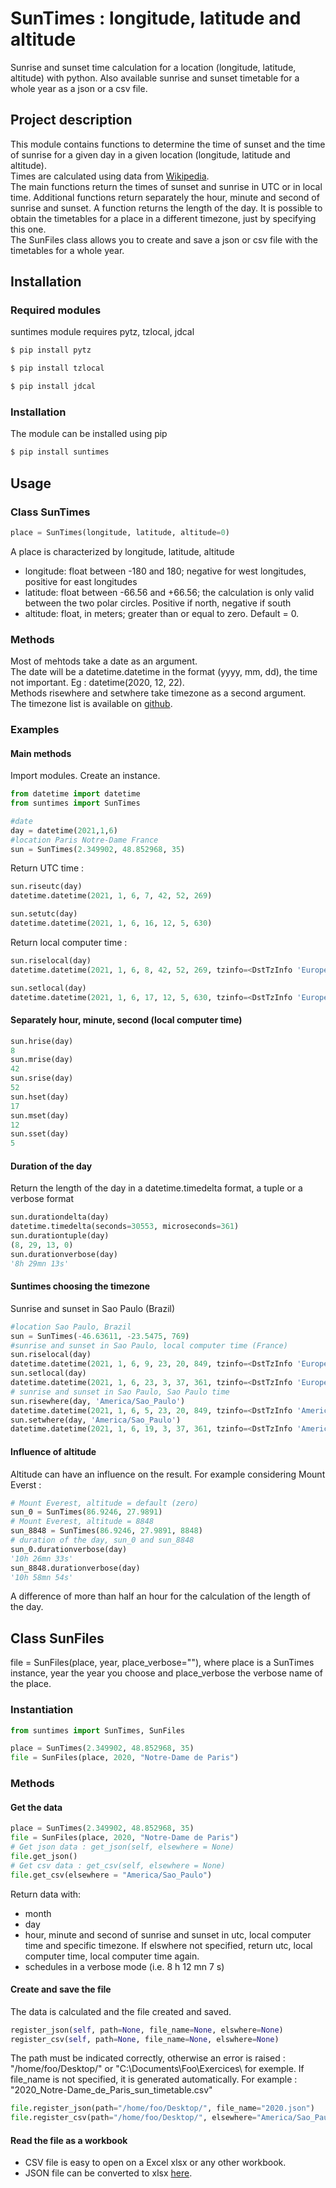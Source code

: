 # SunTimes : longitude, latitude and altitude
Sunrise and sunset time calculation for a location (longitude, latitude, altitude) with python. Also available sunrise and sunset timetable for a whole year as a json or a csv file.
## Project description
This module contains functions to determine the time of sunset and the time of sunrise for a given day in a given location (longitude, latitude and altitude).  
Times are calculated using data from [Wikipedia](https://en.wikipedia.org/wiki/Sunrise_equation).  
The main functions return the times of sunset and sunrise in UTC or in local time. Additional functions return separately the hour, minute and second of sunrise and sunset. A function returns the length of the day. It is possible to obtain the timetables for a place in a different timezone, just by specifying this one.  
The SunFiles class allows you to create and save a json or csv file with the timetables for a whole year.
## Installation
### Required modules
suntimes module requires pytz, tzlocal, jdcal  
```sh
$ pip install pytz
```
```sh
$ pip install tzlocal
```
```sh
$ pip install jdcal
```
### Installation
The module can be installed using pip
```sh
$ pip install suntimes
 ```
## Usage
### Class SunTimes
```python
place = SunTimes(longitude, latitude, altitude=0)
```
A place is characterized by longitude, latitude, altitude
- longitude: float between -180 and 180; negative for west longitudes, positive for east longitudes
- latitude: float between -66.56 and +66.56; the calculation is only valid between the two polar circles. Positive if north, negative if south
- altitude: float, in meters; greater than or equal to zero. Default = 0.
### Methods
Most of mehtods take a date as an argument.  
The date will be a datetime.datetime in the format (yyyy, mm, dd), the time not important. Eg : datetime(2020, 12, 22).  
Methods risewhere and setwhere take timezone as a second argument.  
The timezone list is available on [github](https://gist.github.com/heyalexej/8bf688fd67d7199be4a1682b3eec7568).
### Examples
#### Main methods
Import modules. Create an instance.
```python
from datetime import datetime
from suntimes import SunTimes

#date
day = datetime(2021,1,6)
#location Paris Notre-Dame France
sun = SunTimes(2.349902, 48.852968, 35)
```
Return UTC time :  
```python
sun.riseutc(day)
datetime.datetime(2021, 1, 6, 7, 42, 52, 269)
```
```python
sun.setutc(day)
datetime.datetime(2021, 1, 6, 16, 12, 5, 630)
```
Return local computer time : 
```python
sun.riselocal(day)
datetime.datetime(2021, 1, 6, 8, 42, 52, 269, tzinfo=<DstTzInfo 'Europe/Paris' CET+1:00:00 STD>)
```
```python
sun.setlocal(day)
datetime.datetime(2021, 1, 6, 17, 12, 5, 630, tzinfo=<DstTzInfo 'Europe/Paris' CET+1:00:00 STD>)
```
#### Separately hour, minute, second (local computer time)
```python
sun.hrise(day)
8
sun.mrise(day)
42
sun.srise(day)
52
sun.hset(day)
17
sun.mset(day)
12
sun.sset(day)
5
```
#### Duration of the day
Return the length of the day in a datetime.timedelta format, a tuple or a verbose format
```python
sun.durationdelta(day)
datetime.timedelta(seconds=30553, microseconds=361)
sun.durationtuple(day)
(8, 29, 13, 0)
sun.durationverbose(day)
'8h 29mn 13s'
```
#### Suntimes choosing the timezone
Sunrise and sunset in Sao Paulo (Brazil)  
```python
#location Sao Paulo, Brazil
sun = SunTimes(-46.63611, -23.5475, 769)
#sunrise and sunset in Sao Paulo, local computer time (France)
sun.riselocal(day)
datetime.datetime(2021, 1, 6, 9, 23, 20, 849, tzinfo=<DstTzInfo 'Europe/Paris' CET+1:00:00 STD>)
sun.setlocal(day)
datetime.datetime(2021, 1, 6, 23, 3, 37, 361, tzinfo=<DstTzInfo 'Europe/Paris' CET+1:00:00 STD>)
# sunrise and sunset in Sao Paulo, Sao Paulo time
sun.risewhere(day, 'America/Sao_Paulo')
datetime.datetime(2021, 1, 6, 5, 23, 20, 849, tzinfo=<DstTzInfo 'America/Sao_Paulo' -03-1 day, 21:00:00 STD>)
sun.setwhere(day, 'America/Sao_Paulo')
datetime.datetime(2021, 1, 6, 19, 3, 37, 361, tzinfo=<DstTzInfo 'America/Sao_Paulo' -03-1 day, 21:00:00 STD>)
```
#### Influence of altitude
Altitude can have an influence on the result.
For example considering Mount Everst :  
```python
# Mount Everest, altitude = default (zero)
sun_0 = SunTimes(86.9246, 27.9891)
# Mount Everest, altitude = 8848
sun_8848 = SunTimes(86.9246, 27.9891, 8848)
# duration of the day, sun_0 and sun_8848
sun_0.durationverbose(day)
'10h 26mn 33s'
sun_8848.durationverbose(day)
'10h 58mn 54s'  
```
A difference of more than half an hour for the calculation of the length of the day.
## Class SunFiles
file = SunFiles(place, year, place_verbose=""), where place is a SunTimes instance, year the year you choose and place_verbose the verbose name of the place.  
### Instantiation
```python
from suntimes import SunTimes, SunFiles

place = SunTimes(2.349902, 48.852968, 35)
file = SunFiles(place, 2020, "Notre-Dame de Paris")
```
### Methods
#### Get the data
```python
place = SunTimes(2.349902, 48.852968, 35)
file = SunFiles(place, 2020, "Notre-Dame de Paris")
# Get json data : get_json(self, elsewhere = None)
file.get_json()
# Get csv data : get_csv(self, elsewhere = None)
file.get_csv(elsewhere = "America/Sao_Paulo")
```
Return data with:
- month
- day
- hour, minute and second of sunrise and sunset in utc, local computer time and specific timezone. If elswhere not specified, return utc, local computer time, local computer time again.
- schedules in a verbose mode (i.e. 8 h 12 mn 7 s)
#### Create and save the file
The data is calculated and the file created and saved.
```python
register_json(self, path=None, file_name=None, elswhere=None)
register_csv(self, path=None, file_name=None, elswhere=None)
```
The path must be indicated correctly, otherwise an error is raised : "/home/foo/Desktop/" or "C:\Documents\Foo\Exercices\ for exemple.
If file_name is not specified, it is generated automatically. For example : "2020_Notre-Dame_de_Paris_sun_timetable.csv"
```python
file.register_json(path="/home/foo/Desktop/", file_name="2020.json")
file.register_csv(path="/home/foo/Desktop/", elsewhere="America/Sao_Paulo")
```
#### Read the file as a workbook
- CSV file is easy to open on a Excel xlsx or any other workbook.
- JSON file can be converted to xlsx [here](https://codebeautify.org/json-to-excel-converter).